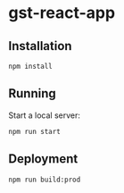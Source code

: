 # gst-react-app 

## Installation

```
npm install
```

## Running

Start a local server:

```
npm run start
```

## Deployment

```
npm run build:prod
```